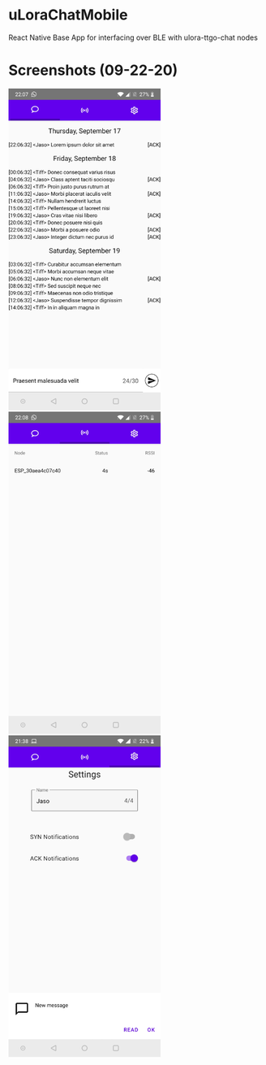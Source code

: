 # uLoraChatMobile
React Native Base App for interfacing over BLE with ulora-ttgo-chat nodes

# Screenshots (09-22-20)
<img src="https://github.com/jsonpoindexter/uLoraChatMobile/blob/master/ulora-chat_chat-menu.jpg" width="300"/>
<img src="https://github.com/jsonpoindexter/uLoraChatMobile/blob/master/ulora-chat_connectivity-menu.jpg" width="300"/>
<img src="https://github.com/jsonpoindexter/uLoraChatMobile/blob/master/ulora-chat_settings-menu.jpg" width="300"/>
